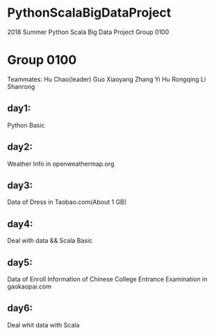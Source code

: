 # PythonScalaBigDataProject
2018 Summer Python Scala Big Data Project Group 0100

# Group 0100
Teammates: Hu Chao(leader)  Guo Xiaoyang  Zhang Yi  Hu Rongqing Li Shanrong

## day1:
Python Basic

## day2:
Weather Info in openweathermap.org

## day3:
Data of Dress in Taobao.com(About 1 GB)

## day4:
Deal with data && Scala Basic

## day5:
Data of Enroll Information of Chinese College Entrance Examination in gaokaopai.com

## day6:
Deal whit data with Scala
